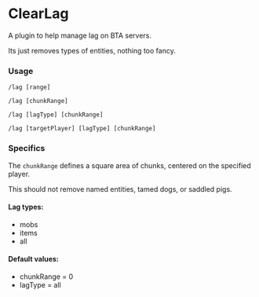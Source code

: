 # ClearLag

A plugin to help manage lag on BTA servers.

Its just removes types of entities, nothing too fancy.

### Usage

`/lag [range]`

`/lag [chunkRange]`

`/lag [lagType] [chunkRange]`

`/lag [targetPlayer] [lagType] [chunkRange]`

### Specifics
The `chunkRange` defines a square area of chunks, centered on the specified player.

This should not remove named entities, tamed dogs, or saddled pigs.

#### Lag types:
- mobs
- items
- all

#### Default values:
- chunkRange = 0
- lagType = all

